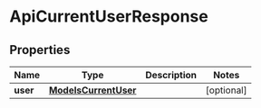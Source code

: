 
# ApiCurrentUserResponse

## Properties
Name | Type | Description | Notes
------------ | ------------- | ------------- | -------------
**user** | [**ModelsCurrentUser**](ModelsCurrentUser.md) |  |  [optional]



